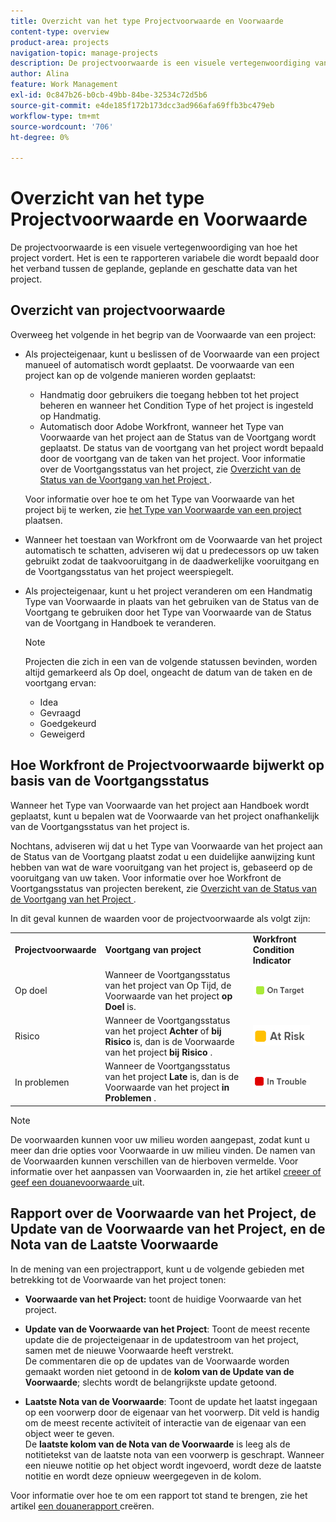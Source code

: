 ```yaml
---
title: Overzicht van het type Projectvoorwaarde en Voorwaarde
content-type: overview
product-area: projects
navigation-topic: manage-projects
description: De projectvoorwaarde is een visuele vertegenwoordiging van hoe het project vordert. Het is een te rapporteren variabele die wordt bepaald door het verband tussen de geplande, geplande en geschatte data van het project.
author: Alina
feature: Work Management
exl-id: 0c847b26-b0cb-49bb-84be-32534c72d5b6
source-git-commit: e4de185f172b173dcc3ad966afa69ffb3bc479eb
workflow-type: tm+mt
source-wordcount: '706'
ht-degree: 0%

---
```


# Overzicht van het type Projectvoorwaarde en Voorwaarde

<!-- Audited: 12/2023 -->

De projectvoorwaarde is een visuele vertegenwoordiging van hoe het project vordert. Het is een te rapporteren variabele die wordt bepaald door het verband tussen de geplande, geplande en geschatte data van het project.

## Overzicht van projectvoorwaarde

Overweeg het volgende in het begrip van de Voorwaarde van een project:

* Als projecteigenaar, kunt u beslissen of de Voorwaarde van een project manueel of automatisch wordt geplaatst. De voorwaarde van een project kan op de volgende manieren worden geplaatst:

   * Handmatig door gebruikers die toegang hebben tot het project beheren en wanneer het Condition Type of het project is ingesteld op Handmatig.
   * Automatisch door Adobe Workfront, wanneer het Type van Voorwaarde van het project aan de Status van de Voortgang wordt geplaatst. De status van de voortgang van het project wordt bepaald door de voortgang van de taken van het project. Voor informatie over de Voortgangsstatus van het project, zie [ Overzicht van de Status van de Voortgang van het Project ](../../../manage-work/projects/planning-a-project/project-progress-status.md).

  Voor informatie over hoe te om het Type van Voorwaarde van het project bij te werken, zie [ het Type van Voorwaarde van een project ](../../../manage-work/projects/manage-projects/set-condition-type-for-project.md) plaatsen.

* Wanneer het toestaan van Workfront om de Voorwaarde van het project automatisch te schatten, adviseren wij dat u predecessors op uw taken gebruikt zodat de taakvooruitgang in de daadwerkelijke vooruitgang en de Voortgangsstatus van het project weerspiegelt.
* Als projecteigenaar, kunt u het project veranderen om een Handmatig Type van Voorwaarde in plaats van het gebruiken van de Status van de Voortgang te gebruiken door het Type van Voorwaarde van de Status van de Voortgang in Handboek te veranderen.

  >[!NOTE]
  >
  >Projecten die zich in een van de volgende statussen bevinden, worden altijd gemarkeerd als Op doel, ongeacht de datum van de taken en de voortgang ervan:
  >
  >* Idea
  >* Gevraagd
  >* Goedgekeurd
  >* Geweigerd

<!--
<div data-mc-conditions="QuicksilverOrClassic.Draft mode">
<h2>Set the Condition Type for a project</h2>
<p data-mc-conditions="QuicksilverOrClassic.Draft mode">(NOTE: drafted here and moved it to a separate article: /Content/Manage work/Projects/Manage projects/set-condition-type-for-project.htm)</p>
<ol>
<li value="1">Go to the project for which you want to update the Condition Type. </li>
<li value="2"> <p>  Click the <strong>More</strong> menu <img src="assets/qs-more-menu.png"> to the right of the project name, then click <strong>Edit</strong>.  <br> </p> </li>
<li value="3">In the <strong>Condition Type</strong> field, choose one of the following:
<ul>
<li><p><strong>Manual:</strong> The project owner sets the Condition on the project manually.</p><p data-mc-conditions="QuicksilverOrClassic.Quicksilver">In this case, the project owner can update the Condition of the project in the project header, or the Project Details section. </p></li>
<li><p><strong>Progress Status:</strong> Workfront sets the Condition based on the Progress Status of the project. <br></p></li>
</ul></li>
<li value="4">Click <strong>Save Changes</strong>. </li>
</ol>
</div>
-->

## Hoe Workfront de Projectvoorwaarde bijwerkt op basis van de Voortgangsstatus

Wanneer het Type van Voorwaarde van het project aan Handboek wordt geplaatst, kunt u bepalen wat de Voorwaarde van het project onafhankelijk van de Voortgangsstatus van het project is.

Nochtans, adviseren wij dat u het Type van Voorwaarde van het project aan de Status van de Voortgang plaatst zodat u een duidelijke aanwijzing kunt hebben van wat de ware vooruitgang van het project is, gebaseerd op de vooruitgang van uw taken. Voor informatie over hoe Workfront de Voortgangsstatus van projecten berekent, zie [ Overzicht van de Status van de Voortgang van het Project ](../../../manage-work/projects/planning-a-project/project-progress-status.md).

In dit geval kunnen de waarden voor de projectvoorwaarde als volgt zijn:

<table style="table-layout:auto"> 
 <col> 
 <col> 
 <col> 
 <col> 
 <tbody> 
  <tr> 
   <td><strong>Projectvoorwaarde</strong></td> 
   <td><strong>Voortgang van project</strong></td> 
   <td><strong>Workfront Condition Indicator</strong></td> 
   <td> </td> 
  </tr> 
  <tr> 
   <td>Op doel</td> 
   <td>Wanneer de Voortgangsstatus van het project van Op Tijd, de Voorwaarde van het project <strong> op Doel </strong> is. </td> 
   <td> <img src="assets/on-target-condition-icon.png"> </td> 
   <td> </td> 
  </tr> 
  <tr> 
   <td>Risico</td> 
   <td>Wanneer de Voortgangsstatus van het project <strong> Achter </strong> of <strong> bij Risico </strong> is, dan is de Voorwaarde van het project <strong> bij Risico </strong>.</td> 
   <td> <img src="assets/at-risk-project-condition-icon.png"> </td> 
   <td> </td> 
  </tr> 
  <tr> 
   <td>In problemen</td> 
   <td>Wanneer de Voortgangsstatus van het project <strong> Late </strong> is, dan is de Voorwaarde van het project <strong> in Problemen </strong>. </td> 
   <td> <img src="assets/in-trouble-project-condition-icon.png"> </td> 
   <td> </td> 
  </tr> 
 </tbody> 
</table>

>[!NOTE]
>
>De voorwaarden kunnen voor uw milieu worden aangepast, zodat kunt u meer dan drie opties voor Voorwaarde in uw milieu vinden. De namen van de Voorwaarden kunnen verschillen van de hierboven vermelde. Voor informatie over het aanpassen van Voorwaarden in, zie het artikel [ creeer of geef een douanevoorwaarde ](../../../administration-and-setup/customize-workfront/create-manage-custom-conditions/create-edit-custom-conditions.md) uit.

## Rapport over de Voorwaarde van het Project, de Update van de Voorwaarde van het Project, en de Nota van de Laatste Voorwaarde

In de mening van een projectrapport, kunt u de volgende gebieden met betrekking tot de Voorwaarde van het project tonen:

* **Voorwaarde van het Project:** toont de huidige Voorwaarde van het project.
* **Update van de Voorwaarde van het Project**: Toont de meest recente update die de projecteigenaar in de updatestroom van het project, samen met de nieuwe Voorwaarde heeft verstrekt.\
  De commentaren die op de updates van de Voorwaarde worden gemaakt worden niet getoond in de **kolom van de Update van de Voorwaarde**; slechts wordt de belangrijkste update getoond.

* **Laatste Nota van de Voorwaarde**: Toont de update het laatst ingegaan op een voorwerp door de eigenaar van het voorwerp. Dit veld is handig om de meest recente activiteit of interactie van de eigenaar van een object weer te geven.\
  De **laatste kolom van de Nota van de Voorwaarde** is leeg als de notitietekst van de laatste nota van een voorwerp is geschrapt. Wanneer een nieuwe notitie op het object wordt ingevoerd, wordt deze de laatste notitie en wordt deze opnieuw weergegeven in de kolom.

Voor informatie over hoe te om een rapport tot stand te brengen, zie het artikel [ een douanerapport ](../../../reports-and-dashboards/reports/creating-and-managing-reports/create-custom-report.md) creëren.
